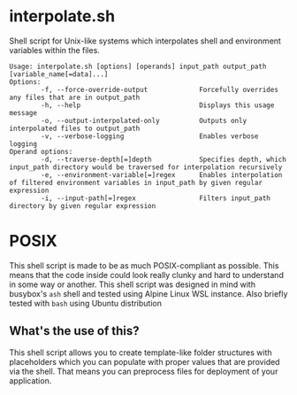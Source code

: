 # interpolate.sh
Shell script for Unix-like systems which interpolates shell and environment variables within the files.
```
Usage: interpolate.sh [options] [operands] input_path output_path [variable_name[=data]...]
Options:
        -f, --force-override-output             Forcefully overrides any files that are in output_path
        -h, --help                              Displays this usage message
        -o, --output-interpolated-only          Outputs only interpolated files to output_path
        -v, --verbose-logging                   Enables verbose logging
Operand options:
        -d, --traverse-depth[=]depth            Specifies depth, which input_path directory would be traversed for interpolation recursively
        -e, --environment-variable[=]regex      Enables interpolation of filtered environment variables in input_path by given regular expression
        -i, --input-path[=]regex                Filters input_path directory by given regular expression
```

# POSIX
This shell script is made to be as much POSIX-compliant as possible. This means that the code inside could look really clunky and hard to understand in some way or another. This shell script was designed in mind with busybox's `ash` shell and tested using Alpine Linux WSL instance. Also briefly tested with `bash` using Ubuntu distribution

## What's the use of this?
This shell script allows you to create template-like folder structures with placeholders which you can populate with proper values that are provided via the shell. That means you can preprocess files for deployment of your application.

